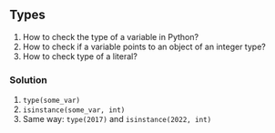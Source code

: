 ## Types

1. How to check the type of a variable in Python?
2. How to check if a variable points to an object of an integer type?
3. How to check type of a literal?

### Solution

1. `type(some_var)`
2. `isinstance(some_var, int)`
3. Same way: `type(2017)` and `isinstance(2022, int)`
